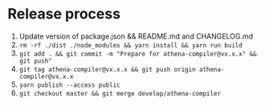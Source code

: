 # Release process

1. Update version of package.json && README.md and CHANGELOG.md
2. `rm -rf ./dist ./node_modules && yarn install && yarn run build`
3. `git add . && git commit -m "Prepare for athena-compiler@vx.x.x" && git push"`
4. `git tag athena-compiler@vx.x.x && git push origin athena-compiler@vx.x.x`
5. `yarn publish --access public`
6. `git checkout master && git merge develop/athena-compiler`
